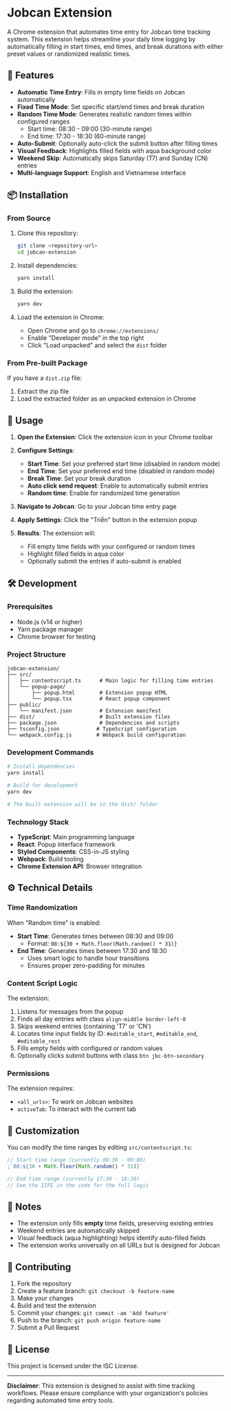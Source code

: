 # Jobcan Extension

A Chrome extension that automates time entry for Jobcan time tracking system. This extension helps streamline your daily time logging by automatically filling in start times, end times, and break durations with either preset values or randomized realistic times.

## 🚀 Features

- **Automatic Time Entry**: Fills in empty time fields on Jobcan automatically
- **Fixed Time Mode**: Set specific start/end times and break duration
- **Random Time Mode**: Generates realistic random times within configured ranges
  - Start time: 08:30 - 09:00 (30-minute range)
  - End time: 17:30 - 18:30 (60-minute range)
- **Auto-Submit**: Optionally auto-click the submit button after filling times
- **Visual Feedback**: Highlights filled fields with aqua background color
- **Weekend Skip**: Automatically skips Saturday (T7) and Sunday (CN) entries
- **Multi-language Support**: English and Vietnamese interface

## 📦 Installation

### From Source

1. Clone this repository:

   ```bash
   git clone <repository-url>
   cd jobcan-extension
   ```

2. Install dependencies:

   ```bash
   yarn install
   ```

3. Build the extension:

   ```bash
   yarn dev
   ```

4. Load the extension in Chrome:
   - Open Chrome and go to `chrome://extensions/`
   - Enable "Developer mode" in the top right
   - Click "Load unpacked" and select the `dist` folder

### From Pre-built Package

If you have a `dist.zip` file:

1. Extract the zip file
2. Load the extracted folder as an unpacked extension in Chrome

## 🎯 Usage

1. **Open the Extension**: Click the extension icon in your Chrome toolbar

2. **Configure Settings**:

   - **Start Time**: Set your preferred start time (disabled in random mode)
   - **End Time**: Set your preferred end time (disabled in random mode)
   - **Break Time**: Set your break duration
   - **Auto click send request**: Enable to automatically submit entries
   - **Random time**: Enable for randomized time generation

3. **Navigate to Jobcan**: Go to your Jobcan time entry page

4. **Apply Settings**: Click the "Triển" button in the extension popup

5. **Results**: The extension will:
   - Fill empty time fields with your configured or random times
   - Highlight filled fields in aqua color
   - Optionally submit the entries if auto-submit is enabled

## 🛠️ Development

### Prerequisites

- Node.js (v14 or higher)
- Yarn package manager
- Chrome browser for testing

### Project Structure

```
jobcan-extension/
├── src/
│   ├── contentscript.ts      # Main logic for filling time entries
│   └── popup-page/
│       ├── popup.html        # Extension popup HTML
│       └── popup.tsx         # React popup component
├── public/
│   └── manifest.json         # Extension manifest
├── dist/                     # Built extension files
├── package.json              # Dependencies and scripts
├── tsconfig.json            # TypeScript configuration
└── webpack.config.js        # Webpack build configuration
```

### Development Commands

```bash
# Install dependencies
yarn install

# Build for development
yarn dev

# The built extension will be in the dist/ folder
```

### Technology Stack

- **TypeScript**: Main programming language
- **React**: Popup interface framework
- **Styled Components**: CSS-in-JS styling
- **Webpack**: Build tooling
- **Chrome Extension API**: Browser integration

## ⚙️ Technical Details

### Time Randomization

When "Random time" is enabled:

- **Start Time**: Generates times between 08:30 and 09:00
  - Format: `08:${30 + Math.floor(Math.random() * 31)}`
- **End Time**: Generates times between 17:30 and 18:30
  - Uses smart logic to handle hour transitions
  - Ensures proper zero-padding for minutes

### Content Script Logic

The extension:

1. Listens for messages from the popup
2. Finds all day entries with class `align-middle border-left-0`
3. Skips weekend entries (containing 'T7' or 'CN')
4. Locates time input fields by ID: `#editable_start`, `#editable_end`, `#editable_rest`
5. Fills empty fields with configured or random values
6. Optionally clicks submit buttons with class `btn jbc-btn-secondary`

### Permissions

The extension requires:

- `<all_urls>`: To work on Jobcan websites
- `activeTab`: To interact with the current tab

## 🎨 Customization

You can modify the time ranges by editing `src/contentscript.ts`:

```typescript
// Start time range (currently 08:30 - 09:00)
;`08:${30 + Math.floor(Math.random() * 31)}`

// End time range (currently 17:30 - 18:30)
// See the IIFE in the code for the full logic
```

## 📝 Notes

- The extension only fills **empty** time fields, preserving existing entries
- Weekend entries are automatically skipped
- Visual feedback (aqua highlighting) helps identify auto-filled fields
- The extension works universally on all URLs but is designed for Jobcan

## 🤝 Contributing

1. Fork the repository
2. Create a feature branch: `git checkout -b feature-name`
3. Make your changes
4. Build and test the extension
5. Commit your changes: `git commit -am 'Add feature'`
6. Push to the branch: `git push origin feature-name`
7. Submit a Pull Request

## 📄 License

This project is licensed under the ISC License.

---

**Disclaimer**: This extension is designed to assist with time tracking workflows. Please ensure compliance with your organization's policies regarding automated time entry tools.
